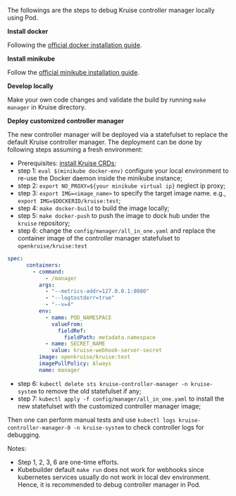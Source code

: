 The followings are the steps to debug Kruise controller manager locally using Pod.

**Install docker**

Following the [official docker installation guide](https://docs.docker.com/install/).

**Install minikube**

Follow the [official minikube installation guide](https://kubernetes.io/docs/tasks/tools/install-minikube/).

**Develop locally**

Make your own code changes and validate the build by running `make manager` in Kruise directory.

**Deploy customized controller manager**

The new controller manager will be deployed via a statefulset to replace the default Kruise controller manager.
The deployment can be done by following steps assuming a fresh environment:

* Prerequisites: [install Kruise CRDs](../../README.md#install-crds);
* step 1: `eval $(minikube docker-env)` configure your local environment to re-use the Docker daemon inside the minikube instance;
* step 2: `export NO_PROXY=${your minikube virtual ip}` neglect ip proxy;
* step 3: `export IMG=<image_name>` to specify the target image name. e.g., `export IMG=$DOCKERID/kruise:test`;
* step 4: `make docker-build` to build the image locally;
* step 5: `make docker-push` to push the image to dock hub under the `kruise` repository;
* step 6: change the `config/manager/all_in_one.yaml` and replace the container image of the controller manager statefulset to `openkruise/kruise:test`

```yaml
spec:
      containers:
        - command:
            - /manager
          args:
            - "--metrics-addr=127.0.0.1:8080"
            - "--logtostderr=true"
            - "--v=4"
          env:
            - name: POD_NAMESPACE
              valueFrom:
                fieldRef:
                  fieldPath: metadata.namespace
            - name: SECRET_NAME
              value: kruise-webhook-server-secret
          image: openkruise/kruise:test
          imagePullPolicy: Always
          name: manager
```

* step 6: `kubectl delete sts kruise-controller-manager -n kruise-system` to remove the old statefulset if any;
* step 7: `kubectl apply -f config/manager/all_in_one.yaml` to install the new statefulset with the customized controller manager image;

Then one can perform manual tests and use `kubectl logs kruise-controller-manager-0 -n kruise-system` to check controller logs for debugging.

Notes:

* Step 1, 2, 3, 6 are one-time efforts.
* Kubebuilder default `make run` does not work for webhooks since kubernetes services usually do not work in local dev environment. Hence, it is recommended to debug controller manager in Pod.

